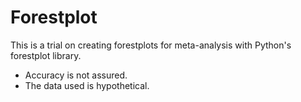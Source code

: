# Forestplot

This is a trial on creating forestplots for meta-analysis with Python's forestplot library. 
- Accuracy is not assured.
- The data used is hypothetical.
